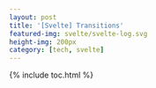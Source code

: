 ```yaml
---
layout: post
title: '[Svelte] Transitions'
featured-img: svelte/svelte-log.svg
height-img: 200px
category: [tech, svelte]
---
```

{% include toc.html %}

